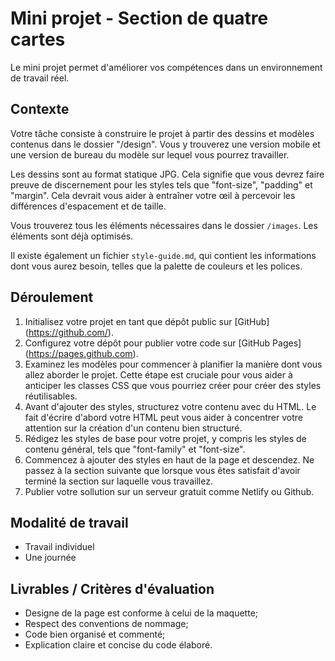 # Mini projet - Section de quatre cartes
Le mini projet permet d'améliorer vos compétences dans un environnement de travail réel.

## Contexte

Votre tâche consiste à construire le projet à partir des dessins et modèles contenus dans le dossier "/design". Vous y trouverez une version mobile et une version de bureau du modèle sur lequel vous pourrez travailler.

Les dessins sont au format statique JPG. Cela signifie que vous devrez faire preuve de discernement pour les styles tels que "font-size", "padding" et "margin". Cela devrait vous aider à entraîner votre œil à percevoir les différences d'espacement et de taille.


Vous trouverez tous les éléments nécessaires dans le dossier `/images`. Les éléments sont déjà optimisés.

Il existe également un fichier `style-guide.md`, qui contient les informations dont vous aurez besoin, telles que la palette de couleurs et les polices.

## Déroulement

1. Initialisez votre projet en tant que dépôt public sur [GitHub] (https://github.com/).
2. Configurez votre dépôt pour publier votre code sur [GitHub Pages] (https://pages.github.com).
3. Examinez les modèles pour commencer à planifier la manière dont vous allez aborder le projet. Cette étape est cruciale pour vous aider à anticiper les classes CSS que vous pourriez créer pour créer des styles réutilisables.
4. Avant d'ajouter des styles, structurez votre contenu avec du HTML. Le fait d'écrire d'abord votre HTML peut vous aider à concentrer votre attention sur la création d'un contenu bien structuré.
5. Rédigez les styles de base pour votre projet, y compris les styles de contenu général, tels que "font-family" et "font-size".
6. Commencez à ajouter des styles en haut de la page et descendez. Ne passez à la section suivante que lorsque vous êtes satisfait d'avoir terminé la section sur laquelle vous travaillez.
7. Publier votre sollution sur un serveur gratuit comme Netlify ou Github.

## Modalité de travail

- Travail individuel
- Une journée

## Livrables / Critères d'évaluation

- Designe de la page est conforme à celui de la maquette;
- Respect des conventions de nommage;
- Code bien organisé et commenté;
- Explication claire et concise du code élaboré.
